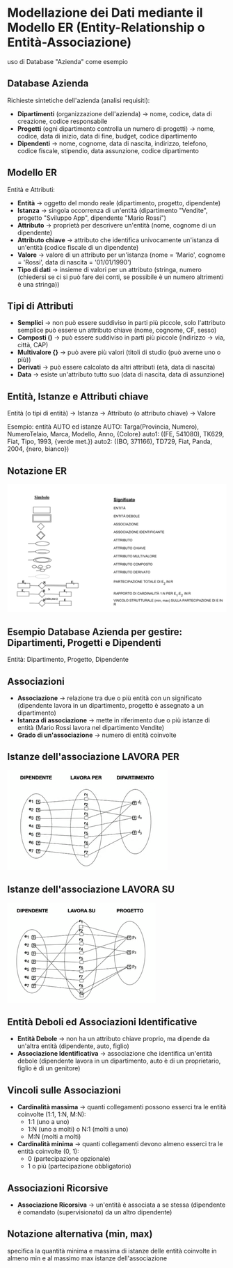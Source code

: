 # Modellazione dei Dati mediante il Modello ER (Entity-Relationship o Entità-Associazione)

uso di Database "Azienda" come esempio

## Database Azienda

Richieste sintetiche dell'azienda (analisi requisiti):
- **Dipartimenti** (organizzazione dell'azienda) -> nome, codice, data di creazione, codice responsabile
- **Progetti** (ogni dipartimento controlla un numero di progetti) -> nome, codice, data di inizio, data di fine, budget, codice dipartimento
- **Dipendenti** -> nome, cognome, data di nascita, indirizzo, telefono, codice fiscale, stipendio, data assunzione, codice dipartimento

## Modello ER
Entità e Attributi:
- **Entità** -> oggetto del mondo reale (dipartimento, progetto, dipendente)
- **Istanza** -> singola occorrenza di un'entità (dipartimento "Vendite", progetto "Sviluppo App", dipendente "Mario Rossi")
- **Attributo** -> proprietà per descrivere un'entità (nome, cognome di un dipendente)
- **Attributo chiave** -> attributo che identifica univocamente un'istanza di un'entità (codice fiscale di un dipendente)
- **Valore** -> valore di un attributo per un'istanza (nome = 'Mario', cognome = 'Rossi', data di nascita = '01/01/1990')
- **Tipo di dati** -> insieme di valori per un attributo (stringa, numero (chiedersi se ci si può fare dei conti, se possibile è un numero altrimenti è una stringa))

## Tipi di Attributi
- **Semplici** -> non può essere suddiviso in parti più piccole, solo l'attributo semplice può essere un attributo chiave (nome, cognome, CF, sesso)
- **Composti ()** -> può essere suddiviso in parti più piccole (indirizzo -> via, città, CAP)
- **Multivalore {}** -> può avere più valori (titoli di studio (può averne uno o più))
- **Derivati** -> può essere calcolato da altri attributi (età, data di nascita)
- **Data** -> esiste un'attributo tutto suo (data di nascita, data di assunzione)

## Entità, Istanze e Attributi chiave
Entità (o tipi di entità) -> Istanza -> Attributo (o attributo chiave) -> Valore

Esempio: entità AUTO ed istanze
AUTO: Targa(Provincia, Numero), NumeroTelaio, Marca, Modello, Anno, {Colore}
auto1: ((FE, 541080), TK629, Fiat, Tipo, 1993, {verde met.})
auto2: ((BO, 371166), TD729, Fiat, Panda, 2004, {nero, bianco})

## Notazione ER
![alt text](image/03_00.png)

## Esempio Database Azienda per gestire: Dipartimenti, Progetti e Dipendenti
Entità: Dipartimento, Progetto, Dipendente

## Associazioni
- **Associazione** -> relazione tra due o più entità con un significato (dipendente lavora in un dipartimento, progetto è assegnato a un dipartimento)
- **Istanza di associazione** -> mette in riferimento due o più istanze di entità (Mario Rossi lavora nel dipartimento Vendite)
- **Grado di un'associazione** -> numero di entità coinvolte

## Istanze dell'associazione LAVORA PER
![alt text](image/03_01.png)

## Istanze dell'associazione LAVORA SU
![alt text](image/03_02.png)

## Entità Deboli ed Associazioni Identificative
- **Entità Debole** -> non ha un attributo chiave proprio, ma dipende da un'altra entità (dipendente, auto, figlio)
- **Associazione Identificativa** -> associazione che identifica un'entità debole (dipendente lavora in un dipartimento, auto è di un proprietario, figlio è di un genitore)

## Vincoli sulle Associazioni
- **Cardinalità massima** ->  quanti collegamenti possono esserci tra le entità coinvolte (1:1, 1:N, M:N):
    - 1:1 (uno a uno)
    - 1:N (uno a molti) o N:1 (molti a uno)
    - M:N (molti a molti)
- **Cardinalità minima** -> quanti collegamenti devono almeno esserci tra le entità coinvolte (0, 1):
    - 0 (partecipazione opzionale)
    - 1 o più (partecipazione obbligatorio)

## Associazioni Ricorsive
- **Associazione Ricorsiva** -> un'entità è associata a se stessa (dipendente è comandato (supervisionato) da un altro dipendente)

## Notazione alternativa (min, max)
specifica la quantità minima e massima di istanze delle entità coinvolte in almeno min e al massimo max istanze dell'associazione